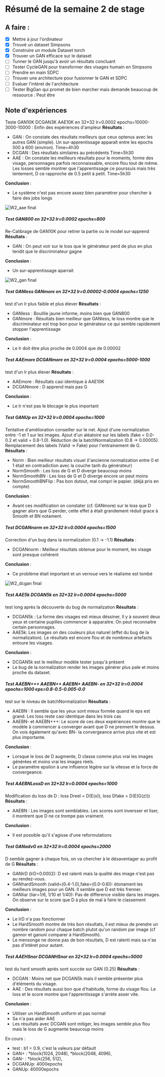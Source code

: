 # Résumé de la semaine 2 de stage


## A faire :

- [x]  Mettre à jour l'ordinateur
- [x]  Trouvé un dataset Simpsons
- [x]  Construire un module Dataset torch
- [x]  Trouver un GAN efficace sur le dataset
- [ ] Tunner le GAN jusqu'à avoir un résultats concluant
- [ ] Tester CycleGAN pour transformer des visages humain en Simpsons
- [ ] Prendre en main SDPC
- [ ] Trouver une architecture pour fusionner le GAN et SDPC
- [ ] Evaluer l'intèret de l'architecture
- [ ] Tester BigGan qui promet de bien marcher mais demande beaucoup de ressource : Peut être

## Note d'expériences

Teste GAN10K DCGAN3K AAE10K en 32*32 lr=0.0002 epochs=10000-3000-10000 :
Enfin des expériences d'ampleur
__Résultats__ :
  - GAN : On constate des résultats meilleurs que ceux optenus avec les autres GAN (simple). Un sur-apprentissage apparaît entre les epochs 500 à 600 (environ). 
    Time=4h30
  - DCGAN : Des résultats similaires au précédents 
    Time=5h30
  - AAE : On constate les meilleurs résultats pour le moments, forme des visage, personnages parfois reconnaissable, encore flou tout de même. Les losses semble montrer que l'apprentissage ce pourssuis mais très lentement, D ce rapproche de 0.5 petit à petit.
    Time=5h30

__Conclusion__ :
  - Le système n'est pas encore assez bien paramètrer pour chercher à faire des jobs longs 
  
![W2_aae final](W2_aae/final.png "AAE") 

##### Test GAN800 en 32*32 lr=0.0002 epochs=800
Re-Calibrage de GAN10K pour retirer la partie ou le model sur-apprend
__Résultats__ :
  - GAN : On peut voir sur le loss que le générateur perd de plus en plus tendit que le discriminateur gagne

__Conclusion__ :
  - Un sur-apprentissage aparrait
  
![W2_gan final](W2_gan/final.png "GAN")

##### Test GANless GANmore en 32*32 lr=0.00002-0.0004 epochs=1250
test d'un lr plus faible et plus élever
__Résultats__ :
  - GANless : Bouillie jaune informe, moins bien que GAN800
  - GANmore : Résultats bien meilleur que GANless, le loss montre que le discriminateur est trop bon pour le générateur ce qui semble rapidement stopper l'apprentissage

__Conclusion__ :
  - Le lr doit être plus proche de 0.0004 que de 0.00002

##### Test AAEmore DCGANmore en 32*32 lr=0.0004 epochs=5000-1000
test d'un lr plus élever
__Résultats__ :
  - AAEmore : Résultats casi identique à AAE10K
  - DCGANmore : D apprend mais pas G

__Conclusion__ :
  - Le lr n'est pas le blocage le plus important

##### Test GANUp en 32*32 lr=0.0004 epochs=1000
Tentative d'amèlioration conseiller sur le net. 
Ajout d'une normalization entre -1 et 1 sur les images.
Ajout d'un aléatoire sur les labels (fake = 0.0-0.2 et valid = 0.8-1.0).
Réduction de la batchNormalization (0.8 -> 0.00005).
Remplacement des labels (Valid -> Fake) pour l'entrainement de G.
__Résultats__ :
  - Norm : Bien meilleur résultats visuel (l'ancienne normalization entre 0 et 1 était en contradiction avec la couche tanh du générateur)
  - NormSmooth : Les loss de G et D diverge beaucoup moins
  - NormSmoothBN : Les loss de G et D diverge encore un peut moins
  - NormSmoothBNFlip : Pas bon dutout, mal compri le papier. (déjà pris en compte)

__Conclusion__ :
  - Avant ces modification on constater (cf. GANmore) sur le loss que D gagner alors que G perder,
		cette effet à était grandement réduit grace à Smooth et BN notament.

##### Test DCGANnorm en 32*32 lr=0.0004 epochs=1500
Correction d'un bug dans la normalization (0.1 -> -1.1)
__Résultats__ :
  - DCGANnorm : Meilleur résultats obtenue pour le moment, les visage sont presque cohérent

__Conclusion__ :
  - Ce problème était important et un verroue vers le réalisme est tombé

![W2_dcgan final](W2_dcgan/final.png "DCGAN")

##### Test AAE5k DCGAN5k en 32*32 lr=0.0004 epochs=5000
test long après la découverte du bug de normalization
__Résultats__ :
  - DCGAN5k : La forme des visages est mieux déssiner, Il y à souvent deux yeux et certaine pupilles commencer à apparaitre. On peut reconnaitre certain personnages.  
  - AAE5k: Les images on des couleurs plus naturel (effet du bug de la normalization). Le résultats est encore flou et de nombreux artefacts entoure les visages.

__Conclusion__ :
  - DCGAN5k est le meilleur modèle tester jusqu'à présent
  - Le bug de la normalization render les images générer plus pale et moins proche du dataset.

##### Test AAEBN+++ AAEBN++ AAEBN+ AAEBN- en 32*32 lr=0.0004 epochs=1000 eps=0.8-0.5-0.005-0.0
test sur le niveau de batchNormalization
__Résultats__ :
  - AAEBN : Il semble que les yeux sont mieux formée quand le eps est grand. Les loss reste casi identique dans les trois cas
  - AAEBN- et AAEBN+++: Le score de ces deux expériences montre que le modèle à commencer à converger avant que D ne prennent le dessus.
		On vois également qu'avec BN- la convergeance arrive plus vite et est plus importante.

__Conclusion__ :
  - Lorsque le loss de D augmente, D classe comme plus vrai les images générées et moins vrai les images réels.
  - Le paramètre epsilon à une influence légère sur la vitesse et la force de convergeance.

##### Test AAEBNLossD en 32*32 lr=0.0004 epochs=1000
Modification du loss de D : loss Dreel = D(E(x)), loss Dfake = D(E(G(z)))
__Résultats__ :
  - AAEBN : Les images sont semblables. Les scores sont inversser et liser, il montrent que D ne ce trompe pas vraiment.

__Conclusion__ :
  - Il est possible qu'il s'agisse d'une reformulations

##### Test GANadvG en 32*32 lr=0.0004 epochs=2000
D semble gagner à chaque fois, on va chercher à le désaventager au profit de G
__Résultats__ :
  - GANlrD (lrD=0.0002): D est ralenti mais la qualité des image n'est pas au rendez-vous.
  - GANhardSmooth (valid=(0.4-1.0),fake=(0.0-0.6)): étonament les meilleurs images pour un GAN. Il semble que D est très frenner.
  - GANliar (liar=1/6, 1/10 et 1/40): Pas de difference visible dans les images. On observe sur le score que D à plus de mal à faire le classement

__Conclusion__ :
  - Le lrD n'a pas fonctionner
  - Le HardSmooth montre de très bon résultats, il est mieux de prendre un nombre random pour chaque batch plutot qu'un random par image (cf gannor et ganuni comparer à HardSmooth).
  - Le mensonge ne donne pas de bon résultats, D est ralenti mais sa n'as pas d'intèret pour autant.

##### Test AAEHSnor DCGANHSnor en 32*32 lr=0.0004 epochs=5000
test du hard smooth après sont succée sur GAN (0.25)
__Résultats__ :
  - DCGAN : Moins net que DCGAN5k mais il semble présenter plus d'éléments du visage.
  - AAE : Des résultats aussi bon que d'habitude, forme du visage flou. Le loss et le score montre que l'apprentissage s'arrète asser vite.

__Conclusion__ :
  - Utiliser un HardSmooth uniform et pas normal
  - Sa n'a pas aider AAE
  - Les résultats avec DCGAN sont mitiger, les images semble plus flou mais le loss de G augmente beaucoup moins


En cours :
 - test : b1 = 0.9, c'est la valeurs par défault
 - GAN+ : *block(1024, 2048), *block(2048, 4096),
 - GAN- :  *block(256, 512),
 - DCGANUp: 4000epochs 
 - GANUp: 40000epochs
